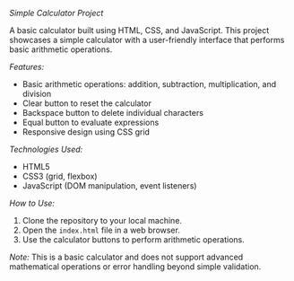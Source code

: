 *Simple Calculator Project*

A basic calculator built using HTML, CSS, and JavaScript. This project showcases a simple calculator with a user-friendly interface that performs basic arithmetic operations.

*Features:*
- Basic arithmetic operations: addition, subtraction, multiplication, and division
- Clear button to reset the calculator
- Backspace button to delete individual characters
- Equal button to evaluate expressions
- Responsive design using CSS grid

*Technologies Used:*
- HTML5
- CSS3 (grid, flexbox)
- JavaScript (DOM manipulation, event listeners)

*How to Use:*
1. Clone the repository to your local machine.
2. Open the `index.html` file in a web browser.
3. Use the calculator buttons to perform arithmetic operations.

*Note:*
This is a basic calculator and does not support advanced mathematical operations or error handling beyond simple validation.
